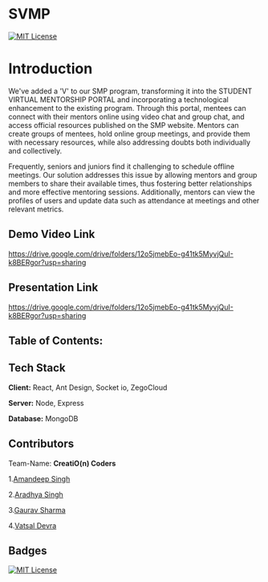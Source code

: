 
# SVMP


[![MIT License](https://i.postimg.cc/FFwvfkGk/built-at-hack36.png)](https://choosealicense.com/licenses/mit/)

# Introduction

We've added a 'V' to our SMP program, transforming it into the STUDENT VIRTUAL MENTORSHIP PORTAL and incorporating a technological enhancement to the existing program. Through this portal, mentees can connect with their mentors online using video chat and group chat, and access official resources published on the SMP website. Mentors can create groups of mentees, hold online group meetings, and provide them with necessary resources, while also addressing doubts both individually and collectively.

Frequently, seniors and juniors find it challenging to schedule offline meetings. Our solution addresses this issue by allowing mentors and group members to share their available times, thus fostering better relationships and more effective mentoring sessions. Additionally, mentors can view the profiles of users and update data such as attendance at meetings and other relevant metrics.
## Demo Video Link

https://drive.google.com/drive/folders/12o5jmebEo-g41tk5MyvjQuI-k8BERgor?usp=sharing


## Presentation Link

https://drive.google.com/drive/folders/12o5jmebEo-g41tk5MyvjQuI-k8BERgor?usp=sharing
## Table of Contents:
## Tech Stack

**Client:** React, Ant Design, Socket io, ZegoCloud

**Server:** Node, Express

**Database:** MongoDB


##  Contributors

Team-Name: **CreatiO(n) Coders**

1.[Amandeep Singh](https://github.com/amandeep-singh13)

2.[Aradhya Singh](https://github.com/Aradhya0493)

3.[Gaurav Sharma](https://github.com/Grvslash02)

4.[Vatsal Devra](https://github.com/Vatsal11011)

## Badges
[![MIT License](https://i.postimg.cc/FFwvfkGk/built-at-hack36.png)](https://choosealicense.com/licenses/mit/)
